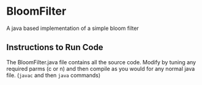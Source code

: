 # BloomFilter
A java based implementation of a simple bloom filter

## Instructions to Run Code
The BloomFilter.java file contains all the source code. 
Modify by tuning any required parms (c or n) and then compile as you would for any normal java file. (`javac` and then `java` commands)
